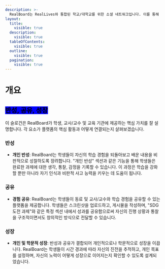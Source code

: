 ```yaml
---
description: >-
  RealBoard는 RealLives와 통합된 학교/대학교를 위한 소셜 네트워크입니다. 이를 통해 교사/교수는 과제를 할당하고, 학생들은 협력 플랫폼을 통해 자신의 경험을 공유할 수 있습니다.
layout:
  title:
    visible: true
  description:
    visible: true
  tableOfContents:
    visible: true
  outline:
    visible: true
  pagination:
    visible: true
---
```


# 개요

## <mark style="background-color:blue;">**반성, 공유, 성장**</mark>

이 슬로건은 RealBoard가 학생, 교사/교수 및 교육 기관에 제공하는 핵심 가치를 잘 설명합니다. 각 요소가 플랫폼의 핵심 활동과 어떻게 연결되는지 살펴보겠습니다.

### **반성**

* **개인 반성**: RealBoard는 학생들이 자신의 학습 경험을 되돌아보고 배운 내용을 비판적으로 성찰하도록 장려합니다. "개인 반성" 섹션과 같은 기능을 통해 학생들은 완료한 과제에 대한 생각, 통찰, 감정을 기록할 수 있습니다. 이 과정은 학습을 강화할 뿐만 아니라 자기 인식과 비판적 사고 능력을 키우는 데 도움이 됩니다.

### **공유**

* **경험 공유**: RealBoard는 학생들이 동료 및 교사/교수와 학습 경험을 공유할 수 있는 플랫폼을 제공합니다. 학생들은 스크린샷을 업로드하고, 게시물을 작성하며, "SDG 도전 과제"와 같은 특정 섹션 내에서 성과를 공유함으로써 자신의 진행 상황과 통찰을 구조적이면서도 창의적인 방식으로 전달할 수 있습니다.

### **성장**

* **개인 및 학문적 성장**: 반성과 공유가 결합되어 개인적으로나 학문적으로 성장을 이끕니다. RealBoard는 학생들이 시간 경과에 따라 자신의 진전을 추적하고, 개인 목표를 설정하며, 자신의 노력이 어떻게 성장으로 이어지는지 확인할 수 있도록 설계되었습니다.
